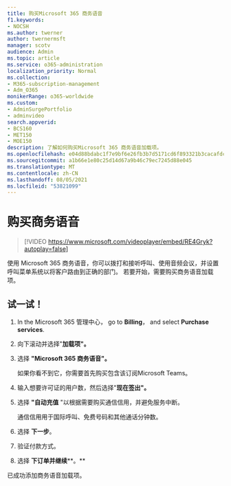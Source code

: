 ```yaml
---
title: 购买Microsoft 365 商务语音
f1.keywords:
- NOCSH
ms.author: twerner
author: twernermsft
manager: scotv
audience: Admin
ms.topic: article
ms.service: o365-administration
localization_priority: Normal
ms.collection:
- M365-subscription-management
- Adm_O365
monikerRange: o365-worldwide
ms.custom:
- AdminSurgePortfolio
- adminvideo
search.appverid:
- BCS160
- MET150
- MOE150
description: 了解如何购买Microsoft 365 商务语音加载项。
ms.openlocfilehash: e04d88bdabc1f7e9bf6e26fb3b7d5171cd6f893321b3cacafdcb41c16ddb3ec9
ms.sourcegitcommit: a1b66e1e80c25d14d67a9b46c79ec7245d88e045
ms.translationtype: MT
ms.contentlocale: zh-CN
ms.lasthandoff: 08/05/2021
ms.locfileid: "53821099"
---
```

# <a name="buy-business-voice"></a>购买商务语音

> [!VIDEO https://www.microsoft.com/videoplayer/embed/RE4Gryk?autoplay=false]

使用 Microsoft 365 商务语音，你可以拨打和接听呼叫、使用音频会议，并设置呼叫菜单系统以将客户路由到正确的部门。 若要开始，需要购买商务语音加载项。

## <a name="try-it"></a>试一试！

1. In the Microsoft 365 管理中心， go to **Billing**， and select **Purchase services**.
1. 向下滚动并选择"**加载项"。** 
1. 选择 **"Microsoft 365 商务语音"。**

    如果你看不到它，你需要首先购买包含该订阅Microsoft Teams。
1. 输入想要许可证的用户数，然后选择"**现在签出"。**
1. 选择 **"自动充值** "以根据需要购买通信信用，并避免服务中断。

    通信信用用于国际呼叫、免费号码和其他通话分钟数。
1. 选择 **下一步**。
1. 验证付款方式。
1. 选择 **下订单并继续****。**

已成功添加商务语音加载项。